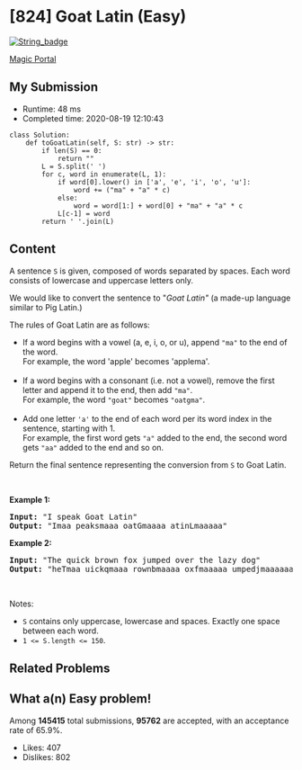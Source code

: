 # [824] Goat Latin (Easy)

[![String_badge](https://img.shields.io/badge/topic-String-green.svg)](https://leetcode.com/problems/goat-latin/) 

[Magic Portal](https://leetcode.com/problems/goat-latin/)

## My Submission

- Runtime: 48 ms
- Completed time: 2020-08-19 12:10:43

```python3
class Solution:
    def toGoatLatin(self, S: str) -> str:
        if len(S) == 0:
            return ""
        L = S.split(' ')
        for c, word in enumerate(L, 1):
            if word[0].lower() in ['a', 'e', 'i', 'o', 'u']:
                word += ("ma" + "a" * c)
            else:
                word = word[1:] + word[0] + "ma" + "a" * c
            L[c-1] = word
        return ' '.join(L)
```

## Content
<p>A sentence <code>S</code> is given, composed of words separated by spaces. Each word consists of lowercase and uppercase letters only.</p>

<p>We would like to convert the sentence to &quot;<em>Goat Latin&quot;</em>&nbsp;(a made-up language similar to Pig Latin.)</p>

<p>The rules of Goat Latin are as follows:</p>

<ul>
	<li>If a word begins with a vowel (a, e, i, o, or u), append <code>&quot;ma&quot;</code>&nbsp;to the end of the word.<br />
	For example, the word &#39;apple&#39; becomes &#39;applema&#39;.<br />
	&nbsp;</li>
	<li>If a word begins with a consonant (i.e. not a vowel), remove the first letter and append it to the end, then add <code>&quot;ma&quot;</code>.<br />
	For example, the word <code>&quot;goat&quot;</code>&nbsp;becomes <code>&quot;oatgma&quot;</code>.<br />
	&nbsp;</li>
	<li>Add one letter <code>&#39;a&#39;</code>&nbsp;to the end of each word per its word index in the sentence, starting with 1.<br />
	For example,&nbsp;the first word gets <code>&quot;a&quot;</code> added to the end, the second word gets <code>&quot;aa&quot;</code> added to the end and so on.</li>
</ul>

<p>Return the&nbsp;final sentence representing the conversion from <code>S</code>&nbsp;to Goat&nbsp;Latin.&nbsp;</p>

<p>&nbsp;</p>

<p><strong>Example 1:</strong></p>

<pre>
<strong>Input: </strong>&quot;I speak Goat Latin&quot;
<strong>Output: </strong>&quot;Imaa peaksmaaa oatGmaaaa atinLmaaaaa&quot;
</pre>

<p><strong>Example 2:</strong></p>

<pre>
<strong>Input: </strong>&quot;The quick brown fox jumped over the lazy dog&quot;
<strong>Output: </strong>&quot;heTmaa uickqmaaa rownbmaaaa oxfmaaaaa umpedjmaaaaaa overmaaaaaaa hetmaaaaaaaa azylmaaaaaaaaa ogdmaaaaaaaaaa&quot;
</pre>

<p>&nbsp;</p>

<p>Notes:</p>

<ul>
	<li><code>S</code> contains only uppercase, lowercase and spaces.&nbsp;Exactly one space between each word.</li>
	<li><code>1 &lt;= S.length &lt;= 150</code>.</li>
</ul>


## Related Problems


## What a(n) Easy problem!
Among **145415** total submissions, **95762** are accepted, with an acceptance rate of 65.9%. <br>

- Likes: 407
- Dislikes: 802

